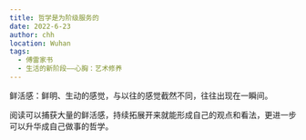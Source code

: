 ```yaml
---
title: 哲学是为阶级服务的
date: 2022-6-23
author: chh
location: Wuhan
tags:
  - 傅雷家书
  - 生活的新阶段——心胸：艺术修养
---
```


鲜活感：鲜明、生动的感觉，与以往的感觉截然不同，往往出现在一瞬间。

阅读可以捕获大量的鲜活感，持续拓展开来就能形成自己的观点和看法，更进一步可以升华成自己做事的哲学。
